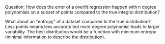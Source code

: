 Question:
How does the error of a overfit regression happen with n degree polynomials on a subset of points compared to the true integral distribution?

What about an "entropy" of a dataset compared to the true distribution?
Less points means less accurate but more degree polynomial leads to larger variability.
The best distribution would be a function with minimum entropy (minimal information to describe the distribution).

